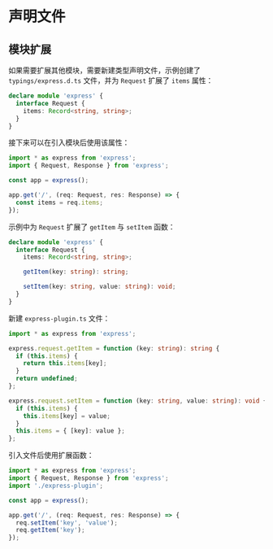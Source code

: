 # 声明文件

## 模块扩展

如果需要扩展其他模块，需要新建类型声明文件，示例创建了 `typings/express.d.ts` 文件，并为 `Request` 扩展了 `items` 属性：

```typescript
declare module 'express' {
  interface Request {
    items: Record<string, string>;
  }
}
```

接下来可以在引入模块后使用该属性：

```typescript
import * as express from 'express';
import { Request, Response } from 'express';

const app = express();

app.get('/', (req: Request, res: Response) => {
  const items = req.items;
});
```

示例中为 `Request` 扩展了 `getItem` 与 `setItem` 函数：

```typescript
declare module 'express' {
  interface Request {
    items: Record<string, string>;

    getItem(key: string): string;

    setItem(key: string, value: string): void;
  }
}
```

新建 `express-plugin.ts` 文件：

```typescript
import * as express from 'express';

express.request.getItem = function (key: string): string {
  if (this.items) {
    return this.items[key];
  }
  return undefined;
};

express.request.setItem = function (key: string, value: string): void {
  if (this.items) {
    this.items[key] = value;
  }
  this.items = { [key]: value };
};
```

引入文件后使用扩展函数：

```typescript
import * as express from 'express';
import { Request, Response } from 'express';
import './express-plugin';

const app = express();

app.get('/', (req: Request, res: Response) => {
  req.setItem('key', 'value');
  req.getItem('key');
});
```
